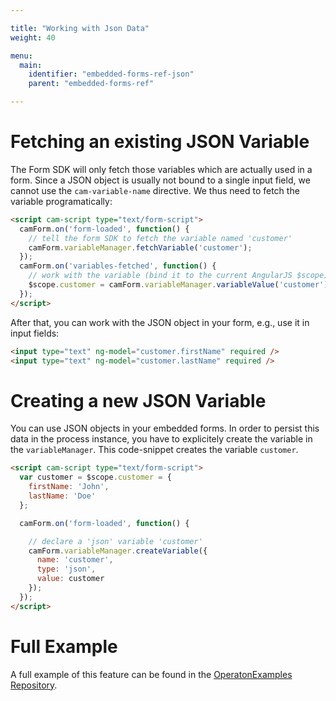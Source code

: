 ```yaml
---

title: "Working with Json Data"
weight: 40

menu:
  main:
    identifier: "embedded-forms-ref-json"
    parent: "embedded-forms-ref"

---
```


# Fetching an existing JSON Variable

The Form SDK will only fetch those variables which are actually used in a form. Since a JSON object is usually not bound to a single input field, we cannot use the `cam-variable-name` directive.
We thus need to fetch the variable programatically:

```html
<script cam-script type="text/form-script">
  camForm.on('form-loaded', function() {
    // tell the form SDK to fetch the variable named 'customer'
    camForm.variableManager.fetchVariable('customer');
  });
  camForm.on('variables-fetched', function() {
    // work with the variable (bind it to the current AngularJS $scope)
    $scope.customer = camForm.variableManager.variableValue('customer');
  });
</script>
```

After that, you can work with the JSON object in your form, e.g., use it in input fields:

```html
<input type="text" ng-model="customer.firstName" required />
<input type="text" ng-model="customer.lastName" required />
```


# Creating a new JSON Variable

You can use JSON objects in your embedded forms. In order to persist this data in the process instance, you have to explicitely create the variable in the `variableManager`. This code-snippet creates the variable `customer`.

```html
<script cam-script type="text/form-script">
  var customer = $scope.customer = {
    firstName: 'John',
    lastName: 'Doe'
  };

  camForm.on('form-loaded', function() {

    // declare a 'json' variable 'customer'
    camForm.variableManager.createVariable({
      name: 'customer',
      type: 'json',
      value: customer
    });
  });
</script>
```


# Full Example

A full example of this feature can be found in the [OperatonExamples Repository](https://github.com/camunda/camunda-bpm-examples/tree/master/usertask/task-form-embedded-json-variables).
